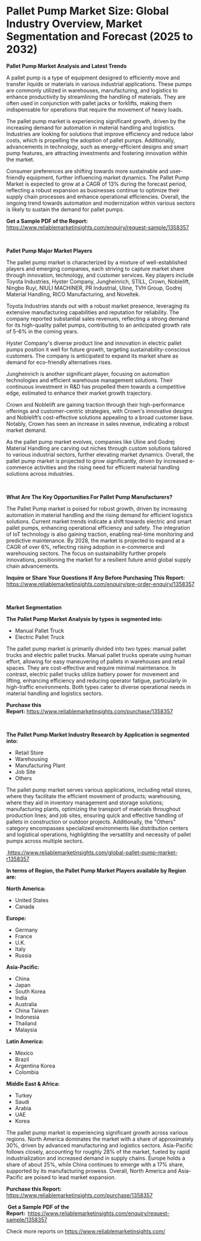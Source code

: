 <p><h1>Pallet Pump Market Size: Global Industry Overview, Market Segmentation and Forecast (2025 to 2032)</h1></p><p><strong>Pallet Pump Market Analysis and Latest Trends</strong></p>
<p><p>A pallet pump is a type of equipment designed to efficiently move and transfer liquids or materials in various industrial applications. These pumps are commonly utilized in warehouses, manufacturing, and logistics to enhance productivity by streamlining the handling of materials. They are often used in conjunction with pallet jacks or forklifts, making them indispensable for operations that require the movement of heavy loads.</p><p>The pallet pump market is experiencing significant growth, driven by the increasing demand for automation in material handling and logistics. Industries are looking for solutions that improve efficiency and reduce labor costs, which is propelling the adoption of pallet pumps. Additionally, advancements in technology, such as energy-efficient designs and smart pump features, are attracting investments and fostering innovation within the market.</p><p>Consumer preferences are shifting towards more sustainable and user-friendly equipment, further influencing market dynamics. The Pallet Pump Market is expected to grow at a CAGR of 13% during the forecast period, reflecting a robust expansion as businesses continue to optimize their supply chain processes and enhance operational efficiencies. Overall, the ongoing trend towards automation and modernization within various sectors is likely to sustain the demand for pallet pumps.</p></p>
<p><strong>Get a Sample PDF of the Report:&nbsp;</strong> <a href="https://www.reliablemarketinsights.com/enquiry/request-sample/1358357?utm_campaign=2004&utm_medium=2&utm_source=Github&utm_content=ia&utm_term=16022025&utm_id=pallet-pump">https://www.reliablemarketinsights.com/enquiry/request-sample/1358357</a></p>
<p>&nbsp;</p>
<p><strong>Pallet Pump Major Market Players</strong></p>
<p><p>The pallet pump market is characterized by a mixture of well-established players and emerging companies, each striving to capture market share through innovation, technology, and customer services. Key players include Toyota Industries, Hyster Company, Jungheinrich, STILL, Crown, Noblelift, Ningbo Ruyi, NIULI MACHINER, PR Industrial, Uline, TVH Group, Godrej Material Handling, RICO Manufacturing, and Noveltek.</p><p>Toyota Industries stands out with a robust market presence, leveraging its extensive manufacturing capabilities and reputation for reliability. The company reported substantial sales revenues, reflecting a strong demand for its high-quality pallet pumps, contributing to an anticipated growth rate of 5-6% in the coming years.</p><p>Hyster Company's diverse product line and innovation in electric pallet pumps position it well for future growth, targeting sustainability-conscious customers. The company is anticipated to expand its market share as demand for eco-friendly alternatives rises.</p><p>Jungheinrich is another significant player, focusing on automation technologies and efficient warehouse management solutions. Their continuous investment in R&D has propelled them towards a competitive edge, estimated to enhance their market growth trajectory.</p><p>Crown and Noblelift are gaining traction through their high-performance offerings and customer-centric strategies, with Crown's innovative designs and Noblelift’s cost-effective solutions appealing to a broad customer base. Notably, Crown has seen an increase in sales revenue, indicating a robust market demand.</p><p>As the pallet pump market evolves, companies like Uline and Godrej Material Handling are carving out niches through custom solutions tailored to various industrial sectors, further elevating market dynamics. Overall, the pallet pump market is projected to grow significantly, driven by increased e-commerce activities and the rising need for efficient material handling solutions across industries.</p></p>
<p>&nbsp;</p>
<p><strong>What Are The Key Opportunities For Pallet Pump Manufacturers?</strong></p>
<p><p>The Pallet Pump market is poised for robust growth, driven by increasing automation in material handling and the rising demand for efficient logistics solutions. Current market trends indicate a shift towards electric and smart pallet pumps, enhancing operational efficiency and safety. The integration of IoT technology is also gaining traction, enabling real-time monitoring and predictive maintenance. By 2028, the market is projected to expand at a CAGR of over 6%, reflecting rising adoption in e-commerce and warehousing sectors. The focus on sustainability further propels innovations, positioning the market for a resilient future amid global supply chain advancements.</p></p>
<p><strong>Inquire or Share Your Questions If Any Before Purchasing This Report:</strong> <a href="https://www.reliablemarketinsights.com/enquiry/pre-order-enquiry/1358357?utm_campaign=2004&utm_medium=2&utm_source=Github&utm_content=ia&utm_term=16022025&utm_id=pallet-pump">https://www.reliablemarketinsights.com/enquiry/pre-order-enquiry/1358357</a></p>
<p>&nbsp;</p>
<p><strong>Market Segmentation</strong></p>
<p><strong>The Pallet Pump Market Analysis by types is segmented into:</strong></p>
<p><ul><li>Manual Pallet Truck</li><li>Electric Pallet Truck</li></ul></p>
<p><p>The pallet pump market is primarily divided into two types: manual pallet trucks and electric pallet trucks. Manual pallet trucks operate using human effort, allowing for easy maneuvering of pallets in warehouses and retail spaces. They are cost-effective and require minimal maintenance. In contrast, electric pallet trucks utilize battery power for movement and lifting, enhancing efficiency and reducing operator fatigue, particularly in high-traffic environments. Both types cater to diverse operational needs in material handling and logistics sectors.</p></p>
<p><strong>Purchase this Report:&nbsp;</strong><a href="https://www.reliablemarketinsights.com/purchase/1358357?utm_campaign=2004&utm_medium=2&utm_source=Github&utm_content=ia&utm_term=16022025&utm_id=pallet-pump">https://www.reliablemarketinsights.com/purchase/1358357</a></p>
<p>&nbsp;</p>
<p><strong>The Pallet Pump Market Industry Research by Application is segmented into:</strong></p>
<p><ul><li>Retail Store</li><li>Warehousing</li><li>Manufacturing Plant</li><li>Job Site</li><li>Others</li></ul></p>
<p><p>The pallet pump market serves various applications, including retail stores, where they facilitate the efficient movement of products; warehousing, where they aid in inventory management and storage solutions; manufacturing plants, optimizing the transport of materials throughout production lines; and job sites, ensuring quick and effective handling of pallets in construction or outdoor projects. Additionally, the "Others" category encompasses specialized environments like distribution centers and logistical operations, highlighting the versatility and necessity of pallet pumps across multiple sectors.</p></p>
<p><a href="https://www.reliablemarketinsights.com/global-pallet-pump-market-r1358357?utm_campaign=2004&utm_medium=2&utm_source=Github&utm_content=ia&utm_term=16022025&utm_id=pallet-pump">&nbsp;https://www.reliablemarketinsights.com/global-pallet-pump-market-r1358357</a></p>
<p><strong>In terms of Region, the Pallet Pump Market Players available by Region are:</strong></p>
<p>
    <p> <strong> North America: </strong>
        <ul>
            <li>United States</li>
            <li>Canada</li>
        </ul>
        </p> 
    <p> <strong> Europe: </strong>
        <ul>
            <li>Germany</li>
            <li>France</li>
            <li>U.K.</li>
            <li>Italy</li>
            <li>Russia</li>
        </ul>
        </p> 
    <p> <strong> Asia-Pacific: </strong>
        <ul>
            <li>China</li>
            <li>Japan</li>
            <li>South Korea</li>
            <li>India</li>
            <li>Australia</li>
            <li>China Taiwan</li>
            <li>Indonesia</li>
            <li>Thailand</li>
            <li>Malaysia</li>
        </ul>
        </p> 
    <p> <strong> Latin America: </strong>
        <ul>
            <li>Mexico</li>
            <li>Brazil</li>
            <li>Argentina Korea</li>
            <li>Colombia</li>
        </ul>
        </p> 
    <p> <strong> Middle East & Africa: </strong>
        <ul>
            <li>Turkey</li>
            <li>Saudi</li>
            <li>Arabia</li>
            <li>UAE</li>
            <li>Korea</li>
        </ul>
    </p>
    </p>
<p><p>The pallet pump market is experiencing significant growth across various regions. North America dominates the market with a share of approximately 30%, driven by advanced manufacturing and logistics sectors. Asia-Pacific follows closely, accounting for roughly 28% of the market, fueled by rapid industrialization and increased demand in supply chains. Europe holds a share of about 25%, while China continues to emerge with a 17% share, supported by its manufacturing prowess. Overall, North America and Asia-Pacific are poised to lead market expansion.</p></p>
<p><strong>Purchase this Report: </strong><a href="https://www.reliablemarketinsights.com/purchase/1358357?utm_campaign=2004&utm_medium=2&utm_source=Github&utm_content=ia&utm_term=16022025&utm_id=pallet-pump">https://www.reliablemarketinsights.com/purchase/1358357</a></p>
<p>&nbsp;<strong>Get a Sample PDF of the Report:&nbsp;&nbsp;</strong><a href="https://www.reliablemarketinsights.com/enquiry/request-sample/1358357?utm_campaign=2004&utm_medium=2&utm_source=Github&utm_content=ia&utm_term=16022025&utm_id=pallet-pump">https://www.reliablemarketinsights.com/enquiry/request-sample/1358357</a></p>
<p><strong></strong></p>
<p>Check more reports on <a href="https://www.reliablemarketinsights.com/?utm_campaign=2004&utm_medium=2&utm_source=Github&utm_content=ia&utm_term=16022025&utm_id=pallet-pump">https://www.reliablemarketinsights.com/</a></p>